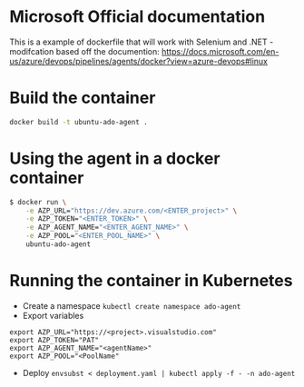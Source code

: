# Microsoft Official documentation
This is a example of dockerfile that will work with Selenium and .NET - modifcation based off the documention:
https://docs.microsoft.com/en-us/azure/devops/pipelines/agents/docker?view=azure-devops#linux

# Build the container
```bash
docker build -t ubuntu-ado-agent .
```

# Using the agent in a docker container
```bash
$ docker run \
    -e AZP_URL="https://dev.azure.com/<ENTER_project>" \
    -e AZP_TOKEN="<ENTER_TOKEN>" \
    -e AZP_AGENT_NAME="<ENTER_AGENT_NAME>" \
    -e AZP_POOL="<ENTER_POOL_NAME>" \
    ubuntu-ado-agent
```

# Running the container in Kubernetes
- Create a namespace 
`kubectl create namespace ado-agent`
- Export variables
```
export AZP_URL="https://<project>.visualstudio.com"
export AZP_TOKEN="PAT"
export AZP_AGENT_NAME="<agentName>"
export AZP_POOL="<PoolName"
```

- Deploy 
`envsubst < deployment.yaml | kubectl apply -f - -n ado-agent`
